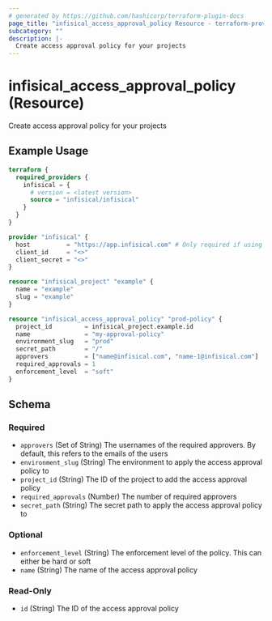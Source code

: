 ```yaml
---
# generated by https://github.com/hashicorp/terraform-plugin-docs
page_title: "infisical_access_approval_policy Resource - terraform-provider-infisical"
subcategory: ""
description: |-
  Create access approval policy for your projects
---
```


# infisical_access_approval_policy (Resource)

Create access approval policy for your projects

## Example Usage

```terraform
terraform {
  required_providers {
    infisical = {
      # version = <latest version>
      source = "infisical/infisical"
    }
  }
}

provider "infisical" {
  host          = "https://app.infisical.com" # Only required if using self hosted instance of Infisical, default is https://app.infisical.com
  client_id     = "<>"
  client_secret = "<>"
}

resource "infisical_project" "example" {
  name = "example"
  slug = "example"
}

resource "infisical_access_approval_policy" "prod-policy" {
  project_id         = infisical_project.example.id
  name               = "my-approval-policy"
  environment_slug   = "prod"
  secret_path        = "/"
  approvers          = ["name@infisical.com", "name-1@infisical.com"]
  required_approvals = 1
  enforcement_level  = "soft"
}
```

<!-- schema generated by tfplugindocs -->
## Schema

### Required

- `approvers` (Set of String) The usernames of the required approvers. By default, this refers to the emails of the users
- `environment_slug` (String) The environment to apply the access approval policy to
- `project_id` (String) The ID of the project to add the access approval policy
- `required_approvals` (Number) The number of required approvers
- `secret_path` (String) The secret path to apply the access approval policy to

### Optional

- `enforcement_level` (String) The enforcement level of the policy. This can either be hard or soft
- `name` (String) The name of the access approval policy

### Read-Only

- `id` (String) The ID of the access approval policy
